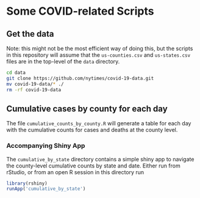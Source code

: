 # Some COVID-related Scripts

## Get the data

Note: this might not be the most efficient way of doing this, but the scripts in this repository will assume that the `us-counties.csv` and `us-states.csv` files are in the top-level of the `data` directory.

```bash
cd data
git clone https://github.com/nytimes/covid-19-data.git
mv covid-19-data/* ./
rm -rf covid-19-data
```

## Cumulative cases by county for each day

The file `cumulative_counts_by_county.R` will generate a table for each day with the cumulative counts for cases and deaths at the county level. 

### Accompanying Shiny App

The `cumulative_by_state` directory contains a simple shiny app to navigate the county-level cumulative counts by state and date. Either run from rStudio, or from an open R session in this directory run

```r
library(rshiny)
runApp('cumulative_by_state')
```